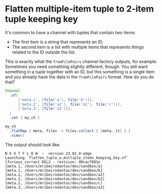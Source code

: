 # Flatten multiple-item tuple to 2-item tuple keeping key

It's common to have a channel with tuples that contain two items:
  - The first item is a string that represents an ID;
  - The second item is a list with multiple items that represents things related
   to the ID outside the list.

This is exactly what the `fromFilePairs` channel factory outputs, for example.
 Sometimes you need something slightly different, though. You still want 
something in a tuple together with an ID, but this something is a single item 
and you already have the data in the `fromFilePairs` format. How do you do that?

```Groovy
Channel
  .of(
      ['meta.1', [file('a'), file('b')]],
      ['meta.2', [file('a2'), file('b2'), file('c')]],
      ['meta.3', [file('a3')]],
  )
  .set { my_ch }

my_ch
  .flatMap { meta, files -> files.collect { [meta, it] } }
  .view()
```

The output should look like:

```console
N E X T F L O W  ~  version 23.02.0-edge
Launching `flatten_tuple_w_multiple_items_keeping_key.nf` [furious_curran] DSL2 - revision: 90cacf091e
[meta.1, /Users/mribeirodantas/dev/sandbox/a]
[meta.1, /Users/mribeirodantas/dev/sandbox/b]
[meta.2, /Users/mribeirodantas/dev/sandbox/a2]
[meta.2, /Users/mribeirodantas/dev/sandbox/b2]
[meta.2, /Users/mribeirodantas/dev/sandbox/c]
[meta.3, /Users/mribeirodantas/dev/sandbox/a3]
```